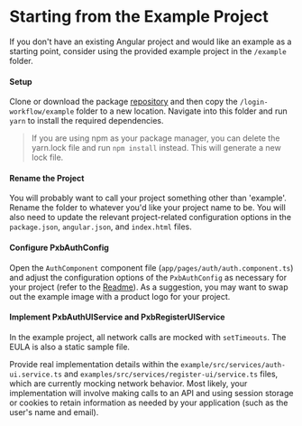 # Starting from the Example Project

If you don't have an existing Angular project and would like an example as a starting point, consider using the provided example project in the `/example` folder.

#### Setup

Clone or download the package [repository](https://github.com/pxblue/angular-workflows) and then copy the `/login-workflow/example` folder to a new location. Navigate into this folder and run `yarn` to install the required dependencies.

> If you are using npm as your package manager, you can delete the yarn.lock file and run `npm install` instead. This will generate a new lock file.


#### Rename the Project

You will probably want to call your project something other than 'example'. Rename the folder to whatever you'd like your project name to be. You will also need to update the relevant project-related configuration options in the `package.json`, `angular.json`, and `index.html` files.


#### Configure PxbAuthConfig

Open the `AuthComponent` component file (`app/pages/auth/auth.component.ts`) and adjust the configuration options of the `PxbAuthConfig` as necessary for your project (refer to the [Readme](https://github.com/pxblue/angular-workflows/tree/master/login-workflow/README.md)). As a suggestion, you may want to swap out the example image with a product logo for your project.


#### Implement PxbAuthUIService and PxbRegisterUIService

In the example project, all network calls are mocked with `setTimeouts`. The EULA is also a static sample file.

Provide real implementation details within the `example/src/services/auth-ui.service.ts` and `examples/src/services/register-ui/service.ts` files, which are currently mocking network behavior. Most likely, your implementation will involve making calls to an API and using session storage or cookies to retain information as needed by your application (such as the user's name and email).
